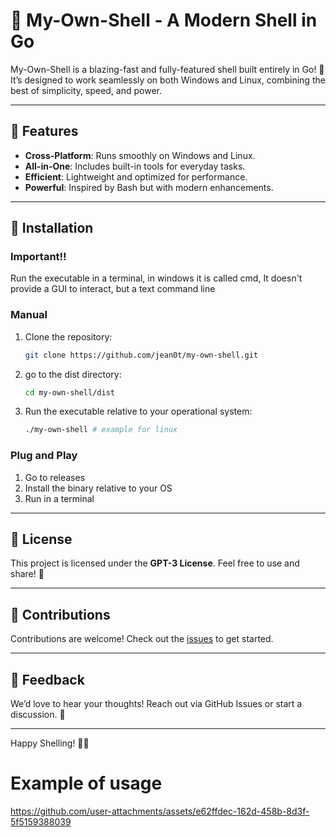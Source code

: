 # 🐚 My-Own-Shell - A Modern Shell in Go

My-Own-Shell is a blazing-fast and fully-featured shell built entirely in Go! 🌟 It’s designed to work seamlessly on both Windows and Linux, combining the best of simplicity, speed, and power.

---

## 🚀 Features
- **Cross-Platform**: Runs smoothly on Windows and Linux.
- **All-in-One**: Includes built-in tools for everyday tasks.
- **Efficient**: Lightweight and optimized for performance.
- **Powerful**: Inspired by Bash but with modern enhancements.

---

## 🔧 Installation
### Important!!
Run the executable in a terminal, in windows it is called cmd, It doesn't provide a GUI to interact, but a text command line
### Manual
1. Clone the repository:
   ```bash
   git clone https://github.com/jean0t/my-own-shell.git
   ```
2. go to the dist directory:
   ```bash
   cd my-own-shell/dist
   ```
3. Run the executable relative to your operational system:
   ```bash
   ./my-own-shell # example for linux
   ```
   
### Plug and Play
1. Go to releases
2. Install the binary relative to your OS
3. Run in a terminal
---

## 📜 License
This project is licensed under the **GPT-3 License**. Feel free to use and share! 🤖

---

## 🤝 Contributions
Contributions are welcome! Check out the [issues](https://github.com/jean0t/my-own-shell) to get started.

---

## 💬 Feedback
We’d love to hear your thoughts! Reach out via GitHub Issues or start a discussion. 🙌

---

Happy Shelling! 🐚✨

# Example of usage

https://github.com/user-attachments/assets/e62ffdec-162d-458b-8d3f-5f5159388039



